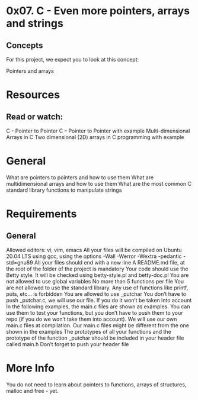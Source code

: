 # 0x07. C - Even more pointers, arrays and strings
## Concepts
For this project, we expect you to look at this concept:

Pointers and arrays
# Resources
## Read or watch:

C - Pointer to Pointer
C – Pointer to Pointer with example
Multi-dimensional Arrays in C
Two dimensional (2D) arrays in C programming with example
# General
What are pointers to pointers and how to use them
What are multidimensional arrays and how to use them
What are the most common C standard library functions to manipulate strings
# Requirements
## General
Allowed editors: vi, vim, emacs
All your files will be compiled on Ubuntu 20.04 LTS using gcc, using the options -Wall -Werror -Wextra -pedantic -std=gnu89
All your files should end with a new line
A README.md file, at the root of the folder of the project is mandatory
Your code should use the Betty style. It will be checked using betty-style.pl and betty-doc.pl
You are not allowed to use global variables
No more than 5 functions per file
You are not allowed to use the standard library. Any use of functions like printf, puts, etc… is forbidden
You are allowed to use _putchar
You don’t have to push _putchar.c, we will use our file. If you do it won’t be taken into account
In the following examples, the main.c files are shown as examples. You can use them to test your functions, but you don’t have to push them to your repo (if you do we won’t take them into account). We will use our own main.c files at compilation. Our main.c files might be different from the one shown in the examples
The prototypes of all your functions and the prototype of the function _putchar should be included in your header file called main.h
Don’t forget to push your header file
# More Info
You do not need to learn about pointers to functions, arrays of structures, malloc and free - yet.
